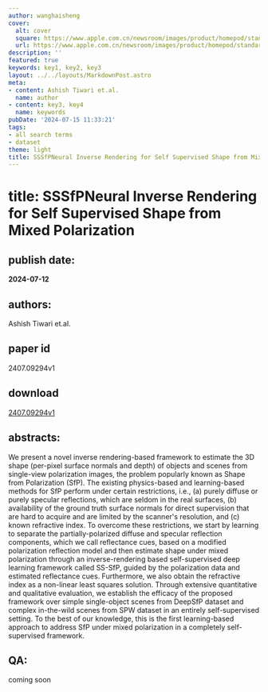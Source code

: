 ```yaml
---
author: wanghaisheng
cover:
  alt: cover
  square: https://www.apple.com.cn/newsroom/images/product/homepod/standard/Apple-HomePod-hero-230118_big.jpg.large_2x.jpg
  url: https://www.apple.com.cn/newsroom/images/product/homepod/standard/Apple-HomePod-hero-230118_big.jpg.large_2x.jpg
description: ''
featured: true
keywords: key1, key2, key3
layout: ../../layouts/MarkdownPost.astro
meta:
- content: Ashish Tiwari et.al.
  name: author
- content: key3, key4
  name: keywords
pubDate: '2024-07-15 11:33:21'
tags:
- all search terms
- dataset
theme: light
title: SSSfPNeural Inverse Rendering for Self Supervised Shape from Mixed Polarization
---
```


# title: SSSfPNeural Inverse Rendering for Self Supervised Shape from Mixed Polarization 
## publish date: 
**2024-07-12** 
## authors: 
  Ashish Tiwari et.al. 
## paper id
2407.09294v1
## download
[2407.09294v1](http://arxiv.org/abs/2407.09294v1)
## abstracts:
We present a novel inverse rendering-based framework to estimate the 3D shape (per-pixel surface normals and depth) of objects and scenes from single-view polarization images, the problem popularly known as Shape from Polarization (SfP). The existing physics-based and learning-based methods for SfP perform under certain restrictions, i.e., (a) purely diffuse or purely specular reflections, which are seldom in the real surfaces, (b) availability of the ground truth surface normals for direct supervision that are hard to acquire and are limited by the scanner's resolution, and (c) known refractive index. To overcome these restrictions, we start by learning to separate the partially-polarized diffuse and specular reflection components, which we call reflectance cues, based on a modified polarization reflection model and then estimate shape under mixed polarization through an inverse-rendering based self-supervised deep learning framework called SS-SfP, guided by the polarization data and estimated reflectance cues. Furthermore, we also obtain the refractive index as a non-linear least squares solution. Through extensive quantitative and qualitative evaluation, we establish the efficacy of the proposed framework over simple single-object scenes from DeepSfP dataset and complex in-the-wild scenes from SPW dataset in an entirely self-supervised setting. To the best of our knowledge, this is the first learning-based approach to address SfP under mixed polarization in a completely self-supervised framework.
## QA:
coming soon
